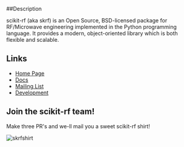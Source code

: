 

##Description 

scikit-rf (aka skrf) is an Open Source, BSD-licensed package for RF/Microwave engineering implemented 
in the Python programming language. It provides a modern, object-oriented library which is both 
flexible and scalable.  

## Links
* [Home Page](http://www.scikit-rf.org)
* [Docs](http://scikit-rf.org/documentation.html)
* [Mailing List](http://groups.google.com/group/scikit-rf)
* [Development](https://github.com/scikit-rf/scikit-rf/wiki/Development)



## Join the **scikit-rf** team!
Make three PR's and we-ll mail you a sweet scikit-rf shirt!

![skrfshirt](https://raw.githubusercontent.com/scikit-rf/scikit-rf/master/logo/skrfshirtwhite.png)
